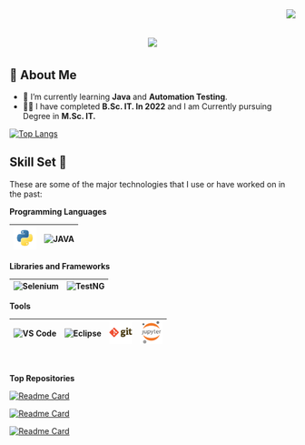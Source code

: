 <img align="right" src="https://visitor-badge.laobi.icu/badge?page_id=NinadKarlekar.NinadKarlekar">

<h1 align="center">
  <a href="https://git.io/typing-svg">
    <img src="https://readme-typing-svg.herokuapp.com/?lines=Hello,+There!+👋;This+is+Ninad+Karlekar;Nice+to+meet+you!&center=true&size=30">
  </a>
</h1>


## 🚀 About Me
- 🌱 I’m currently learning **Java** and **Automation Testing**.
- 	:man_student: I have completed **B.Sc. IT. In 2022** and I am Currently pursuing Degree in **M.Sc. IT.**



[![Top Langs](https://github-readme-stats-new-pink.vercel.app/api/top-langs/?username=NinadKarlekar&hide=php)](https://github.com/NinadKarlekar/github-readme-stats)

<!--

- 🔭 I’m currently working on ...
- 🌱 I’m currently learning Python and Machine learning
- 👯 I’m looking to collaborate on ...
- 🤔 I’m looking for help with ...
- 💬 Ask me about ...
- 📫 How to reach me: ...
- 😄 Pronouns: ...
- ⚡ Fun fact: ...
-->

## Skill Set :muscle:

These are some of the major technologies that I use or have worked on in the past:

**Programming Languages**


<img title="Python" alt="Python" width="40px" src="https://raw.githubusercontent.com/github/explore/master/topics/python/python.png"/>|<img alt="JAVA" title="Java" width="40px" src="https://user-images.githubusercontent.com/88243315/198897951-6d61046c-4a59-43f6-8f7b-e68a8ffb9e97.jpg">
|--|--|

**Libraries and Frameworks**

<img title="Selenium" alt="Selenium" width="40px" src="https://img.icons8.com/color/48/000000/selenium-test-automation.png">|<img title="TestNG" alt="TestNG" width="40px" src="https://user-images.githubusercontent.com/88243315/198898163-10a28e88-bc72-476d-882d-a786cc5a6020.png">|
|--|--|

**Tools**

<img title="VS Code" alt="VS Code" width="40px" src="https://img.icons8.com/fluent/48/000000/visual-studio-code-2019.png">|<img title="Eclipse" alt="Eclipse" width="40px" src="https://user-images.githubusercontent.com/88243315/198898331-b74857ea-a29d-4150-ba04-5e29e08cf594.svg">|<img title="git" alt="git" width="40px" src="https://raw.githubusercontent.com/github/explore/master/topics/git/git.png">|<img title="Jupyter Notebook" alt="Jupyter" width="40px" src="https://raw.githubusercontent.com/github/explore/master/topics/jupyter-notebook/jupyter-notebook.png">
|--|--|--|--|
<br>




<strong>Top Repositories</strong>

[![Readme Card](https://github-readme-stats-new-pink.vercel.app/api/pin/?username=NinadKarlekar&repo=Practical_BscIT_MscIT_Ninad&theme=swift)](https://github.com/NinadKarlekar/Practical_BscIT_MscIT_Ninad)

[![Readme Card](https://github-readme-stats-new-pink.vercel.app/api/pin/?username=NinadKarlekar&repo=Java-Virtual-Stationary-Shop&theme=swift)](https://github.com/NinadKarlekar/Java-Virtual-Stationary-Shop)

[![Readme Card](https://github-readme-stats-new-pink.vercel.app/api/pin/?username=NinadKarlekar&repo=Project_actiTime_Ninad&theme=swift)](https://github.com/NinadKarlekar/Project_actiTime_Ninad)



